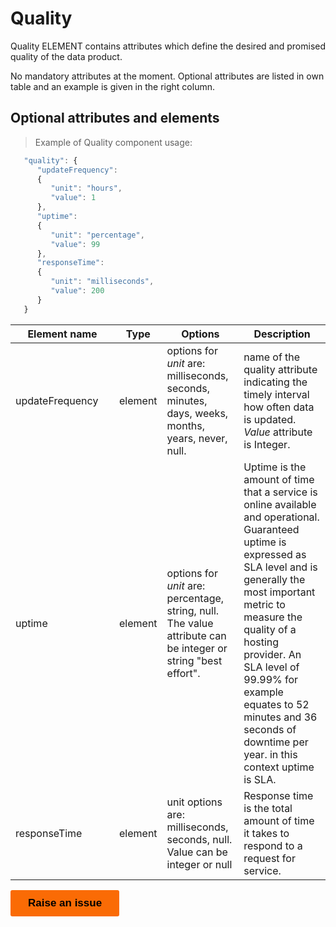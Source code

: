 # Quality

Quality ELEMENT contains attributes which define the desired and promised quality of the data product. 

No mandatory attributes at the moment. Optional attributes are listed in own table and an example is given in the right column. 

## Optional attributes and elements

> Example of Quality component usage:

```javascript
   "quality": {
      "updateFrequency": 
      {
         "unit": "hours",
         "value": 1
      },
      "uptime": 
      {
         "unit": "percentage",
         "value": 99
      },
      "responseTime": 
      {
         "unit": "milliseconds",
         "value": 200
      }
   }
```

| <div style="width:150px">Element name</div>   | Type  | Options  | Description  |
|---|---|---|---|
| updateFrequency | element  | options for *unit* are: milliseconds, seconds, minutes, days, weeks, months, years, never, null. | name of the quality attribute indicating the timely interval how often data is updated. *Value* attribute is Integer. |
| uptime | element | options for *unit* are: percentage, string, null. The value attribute can be integer or string "best effort". | Uptime is the amount of time that a service is online available and operational. Guaranteed uptime is expressed as SLA level and is generally the most important metric to measure the quality of a hosting provider. An SLA level of 99.99% for example equates to 52 minutes and 36 seconds of downtime per year. in this context uptime is SLA.  |
|  responseTime| element | unit options are: milliseconds, seconds, null. Value can be integer or null | Response time is the total amount of time it takes to respond to a request for service. |

<button data-tf-popup="Q1Zo6wE5" data-tf-iframe-props="title=Customer Feedback Survey" style="all:unset;font-family:Helvetica,Arial,sans-serif;display:inline-block;max-width:100%;white-space:nowrap;overflow:hidden;text-overflow:ellipsis;background-color:#FA6B05;color:#000000;font-size:17px;border-radius:3px;padding:0 28px;font-weight:bold;height:42.5px;cursor:pointer;line-height:42.5px;text-align:center;margin:0;text-decoration:none;">Raise an issue</button><script src="//embed.typeform.com/next/embed.js"></script>